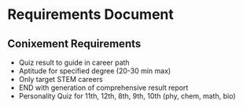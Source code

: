 # Requirements Document

## Conixement Requirements

- Quiz result to guide in career path
- Aptitude for specified degree (20-30 min max)
- Only target STEM careers
- END with generation of comprehensive result report
- Personality Quiz for 11th, 12th, 8th, 9th, 10th (phy, chem, math, bio)